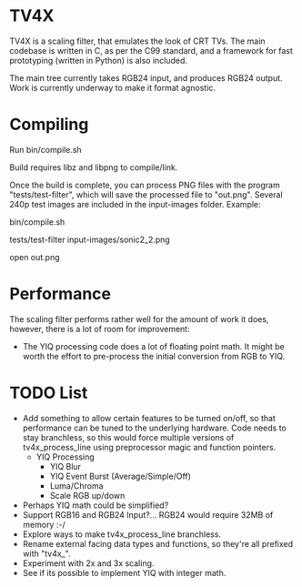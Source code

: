 TV4X
====

TV4X is a scaling filter, that emulates the look of CRT TVs. The main codebase is written in C, as per the C99 standard, and a framework for fast prototyping (written in Python) is also included.

The main tree currently takes RGB24 input, and produces RGB24 output. Work is currently underway to make it format agnostic.

Compiling
=========

Run bin/compile.sh

Build requires libz and libpng to compile/link.

Once the build is complete, you can process PNG files with the program "tests/test-filter", which will save the processed file to "out.png". Several 240p test images are included in the input-images folder. Example:

bin/compile.sh

tests/test-filter input-images/sonic2_2.png

open out.png

Performance
===========

The scaling filter performs rather well for the amount of work it does, however, there is a lot of room for improvement:

- The YIQ processing code does a lot of floating point math. It might be worth the effort to pre-process the initial conversion from RGB to YIQ.

TODO List
=========

- Add something to allow certain features to be turned on/off, so that performance can be tuned to the underlying hardware. Code needs to stay branchless, so this would force multiple versions of tv4x_process_line using preprocessor magic and function pointers.
    - YIQ Processing
        - YIQ Blur
        - YIQ Event Burst (Average/Simple/Off)
        - Luma/Chroma
        - Scale RGB up/down
- Perhaps YIQ math could be simplified?
- Support RGB16 and RGB24 Input?... RGB24 would require 32MB of memory :-/
- Explore ways to make tv4x_process_line branchless.
- Rename external facing data types and functions, so they're all prefixed with "tv4x_".
- Experiment with 2x and 3x scaling.
- See if its possible to implement YIQ with integer math.
